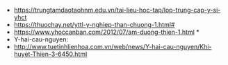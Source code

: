 - https://trungtamdaotaohnm.edu.vn/tai-lieu-hoc-tap/lop-trung-cap-y-si-yhct
- https://thuochay.net/yttl-y-nghiep-than-chuong-1.html#
- https://www.yhoccanban.com/2012/07/am-duong-thien-1.html *
- Y-hai-cau-nguyen:
- http://www.tuetinhlienhoa.com.vn/web/news/Y-hai-cau-nguyen/Khi-huyet-Thien-3-6450.html